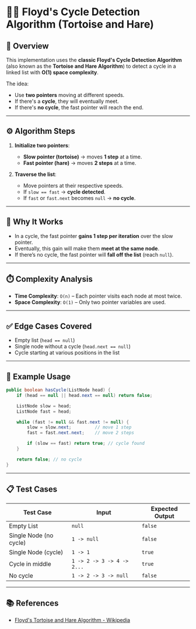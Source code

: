 # 🐢🐇 Floyd's Cycle Detection Algorithm (Tortoise and Hare)

## 📌 Overview
This implementation uses the **classic Floyd's Cycle Detection Algorithm** (also known as the **Tortoise and Hare Algorithm**) to detect a cycle in a linked list with **O(1) space complexity**.

The idea:
- Use **two pointers** moving at different speeds.
- If there's a **cycle**, they will eventually meet.
- If there's **no cycle**, the fast pointer will reach the end.

---

## ⚙️ Algorithm Steps

1. **Initialize two pointers**:
    - **Slow pointer (tortoise)** → moves **1 step** at a time.
    - **Fast pointer (hare)** → moves **2 steps** at a time.

2. **Traverse the list**:
    - Move pointers at their respective speeds.
    - If `slow == fast` → **cycle detected**.
    - If `fast` or `fast.next` becomes `null` → **no cycle**.

---

## 🧠 Why It Works
- In a cycle, the fast pointer **gains 1 step per iteration** over the slow pointer.
- Eventually, this gain will make them **meet at the same node**.
- If there’s no cycle, the fast pointer will **fall off the list** (reach `null`).

---

## ⏱️ Complexity Analysis
- **Time Complexity**: `O(n)` – Each pointer visits each node at most twice.
- **Space Complexity**: `O(1)` – Only two pointer variables are used.

---

## ✅ Edge Cases Covered
- Empty list (`head == null`)
- Single node without a cycle (`head.next == null`)
- Cycle starting at various positions in the list

---

## 🧪 Example Usage

```java
public boolean hasCycle(ListNode head) {
    if (head == null || head.next == null) return false;

    ListNode slow = head;
    ListNode fast = head;

    while (fast != null && fast.next != null) {
        slow = slow.next;         // move 1 step
        fast = fast.next.next;    // move 2 steps

        if (slow == fast) return true; // cycle found
    }

    return false; // no cycle
}
```

---

## 📋 Test Cases
| Test Case | Input | Expected Output |
|-----------|-------|-----------------|
| Empty List | `null` | `false` |
| Single Node (no cycle) | `1 -> null` | `false` |
| Single Node (cycle) | `1 -> 1` | `true` |
| Cycle in middle | `1 -> 2 -> 3 -> 4 -> 2...` | `true` |
| No cycle | `1 -> 2 -> 3 -> null` | `false` |

---

## 📚 References
- [Floyd's Tortoise and Hare Algorithm - Wikipedia](https://en.wikipedia.org/wiki/Cycle_detection#Floyd's_tortoise_and_hare)

